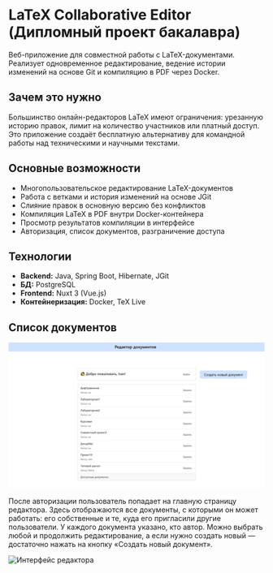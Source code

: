 # LaTeX Collaborative Editor (Дипломный проект бакалавра)

Веб-приложение для совместной работы с LaTeX-документами.  
Реализует одновременное редактирование, ведение истории изменений на основе Git и компиляцию в PDF через Docker.

## Зачем это нужно

Большинство онлайн-редакторов LaTeX имеют ограничения: урезанную историю правок, лимит на количество участников или платный доступ.  
Это приложение создаёт бесплатную альтернативу для командной работы над техническими и научными текстами.

## Основные возможности

- Многопользовательское редактирование LaTeX-документов
- Работа с ветками и история изменений на основе JGit
- Слияние правок в основную версию без конфликтов
- Компиляция LaTeX в PDF внутри Docker-контейнера
- Просмотр результатов компиляции в интерфейсе
- Авторизация, список документов, разграничение доступа

## Технологии

- **Backend:** Java, Spring Boot, Hibernate, JGit  
- **БД:** PostgreSQL  
- **Frontend:** Nuxt 3 (Vue.js)  
- **Контейнеризация:** Docker, TeX Live

## Список документов

![Список документов](1.png)

После авторизации пользователь попадает на главную страницу редактора. Здесь отображаются все документы, с которыми он может работать: его собственные и те, куда его пригласили другие пользователи. У каждого документа указано, кто автор. Можно выбрать любой и продолжить редактирование, а если нужно создать новый — достаточно нажать на кнопку «Создать новый документ».

![Интерфейс редактора](screenshot-editor2.png)

